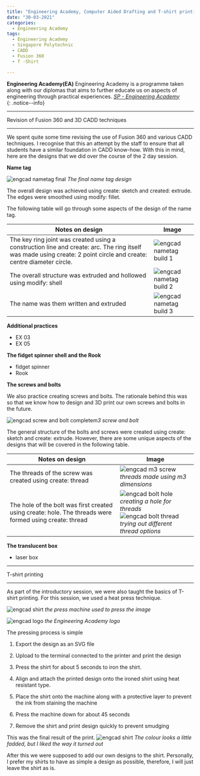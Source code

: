 ```yaml
---
title: "Engineering Academy, Computer Aided Drafting and T-shirt printing"
date: "30-03-2021"
categories:
  - Engineering Academy
tags:
  - Engineering Academy
  - Singapore Polytechnic
  - CADD
  - Fusion 360
  - T -Shirt

---
```


**Engineering Academy(EA)** Engineering Academy is a programme taken along with our diplomas that aims to further educate us on aspects of engineering through practical experiences. 
<cite><a href="https://www.sp.edu.sg/engineering-cluster/engineering-academy">SP - Engineering Academy</a></cite>  
{: .notice--info}

***

Revision of Fusion 360 and 3D CADD techniques

***

We spent quite some time revising the use of Fusion 360 and various CADD techniques. I recognise that this an attempt by the staff to ensure that all students have a similar foundation in CADD know-how. With this in mind, here are the designs that we did over the course of the 2 day session.

<strong>Name tag</strong>

![engcad nametag final](/assets/images/2021-03-29-engcad-cadd-shirt/EA_nametag.png)
<em>The final name tag design</em>

The overall design was achieved using create: sketch and created: extrude. The edges were smoothed using modify: fillet.

The following table will go through some aspects of the design of the name tag.

| Notes on design | Image |
| ----------- | ----------- |
|The key ring joint was created using a construction line and create: arc. The ring itself was made using create: 2 point circle and create: centre diameter circle. |![engcad nametag build 1](/assets/images/2021-03-29-engcad-cadd-shirt/EA_nametag_build1.png)|
|The overall structure was extruded and hollowed using modify: shell|![engcad nametag build 2](/assets/images/2021-03-29-engcad-cadd-shirt/EA_nametag_build2.png)|
|The name was them written and extruded|![engcad nametag build 3](/assets/images/2021-03-29-engcad-cadd-shirt/EA_nametag_build3.png)|

<strong>Additional practices</strong>
- EX 03
- EX 05

<strong>The fidget spinner shell and the Rook</strong>
- fidget spinner
- Rook

<strong>The screws and bolts</strong>

We also practice creating screws and bolts. The rationale behind this was so that we know how to design and 3D print our own screws and bolts in the future.

![engcad screw and bolt complete](/assets/images/2021-03-29-engcad-cadd-shirt/EA_bolt_screw_complete.png)<em>m3 screw and bolt</em>

The general structure of the bolts and screws were created using create: sketch and create: extrude. However, there are some unique aspects of the designs that will be covered in the following table.

| Notes on design | Image |
| ----------- | ----------- |
| The threads of the screw was created using create: thread| ![engcad m3 screw](/assets/images/2021-03-29-engcad-cadd-shirt/EA_m3.png)<em>threads made using m3 dimensions</em>|
| The hole of the bolt was first created using create: hole. The threads were formed using create: thread| ![engcad bolt hole](/assets/images/2021-03-29-engcad-cadd-shirt/EA_bolt1.png)<em>creating a hole for threads</em> <br> ![engcad bolt thread](/assets/images/2021-03-29-engcad-cadd-shirt/EA_bolt2.png)<em>trying out different thread options</em>|



<strong>The translucent box</strong>
- laser box



***

T-shirt printing

***
As part of the introductory session, we were also taught the basics of T-shirt printing. For this session, we used a heat press technique.

![engcad shirt](/assets/images/2021-03-29-engcad-cadd-shirt/shirt-machine.jpeg)
<em>the press machine used to press the image</em>

![engcad logo](/assets/images/2021-03-29-engcad-cadd-shirt/EA_logo.png)
<em>the Engineering Academy logo</em>

The pressing process is simple

1. Export the design as an SVG file

2. Upload to the terminal connected to the printer and print the design

3. Press the shirt for about 5 seconds to iron the shirt.

4. Align and attach the printed design onto the ironed shirt using heat resistant type.

5. Place the shirt onto the machine along with a protective layer to prevent the ink from staining the machine

6. Press the machine down for about 45 seconds

7. Remove the shirt and print design quickly to prevent smudging

This was the final result of the print.
![engcad shirt](/assets/images/common/Placeholder.png)
<em>The colour looks a little fadded, but I liked the way it turned out</em>

After this we were supposed to add our own designs to the shirt. Personally, I prefer my shirts to have as simple a design as possible, therefore, I will just leave the shirt as is.




